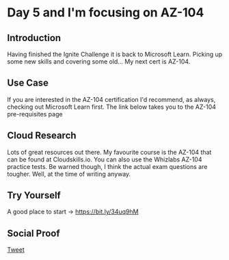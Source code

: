 # Day 5 and I'm focusing on AZ-104

## Introduction

Having finished the Ignite Challenge it is back to Microsoft Learn. Picking up some new skills and covering some old... My next cert is AZ-104.


## Use Case

If you are interested in the AZ-104 certification I'd recommend, as always, checking out Microsoft Learn first. The link below takes you to the AZ-104 pre-requisites page

## Cloud Research

Lots of great resources out there. My favourite course is the AZ-104 that can be found at Cloudskills.io. You can also use the Whizlabs AZ-104 practice tests. Be warned though, I think the actual exam questions are tougher. Well, at the time of writing anyway.

## Try Yourself

A good place to start -> https://bit.ly/34uq9hM

## Social Proof

[Tweet](https://twitter.com/stalbansdaz/status/1313560515717758978)